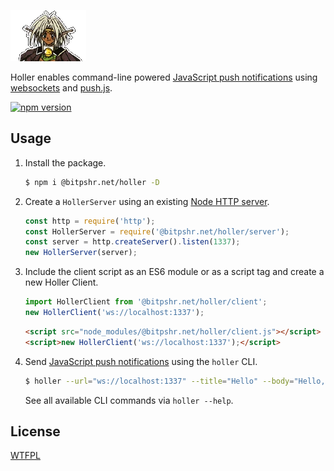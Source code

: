 ![Holler logo](logo.png?raw=true)

Holler enables command-line powered [JavaScript push notifications](https://developer.mozilla.org/en-US/docs/Web/API/notification) using [websockets](https://developer.mozilla.org/en-US/docs/Web/API/WebSockets_API) and [push.js](https://github.com/Nickersoft/push.js/).

[![npm version](https://badge.fury.io/js/%40bitpshr.net%2Fholler.svg)](https://badge.fury.io/js/%40bitpshr.net%2Fholler)

## Usage

1. Install the package.
	```sh
	$ npm i @bitpshr.net/holler -D
	```
2. Create a `HollerServer` using an existing [Node HTTP server](https://nodejs.org/api/http.html).
	```js
	const http = require('http');
	const HollerServer = require('@bitpshr.net/holler/server');
	const server = http.createServer().listen(1337);
	new HollerServer(server);
	```
3. Include the client script as an ES6 module or as a script tag and create a new Holler Client.
	```js
	import HollerClient from '@bitpshr.net/holler/client';
	new HollerClient('ws://localhost:1337');
	```

	```html
	<script src="node_modules/@bitpshr.net/holler/client.js"></script>
	<script>new HollerClient('ws://localhost:1337');</script>
	```
4. Send [JavaScript push notifications](https://developer.mozilla.org/en-US/docs/Web/API/notification) using the `holler` CLI.
	```sh
	$ holler --url="ws://localhost:1337" --title="Hello" --body="Hello, world"
	```
	See all available CLI commands via `holler --help`.

## License

[WTFPL](http://www.wtfpl.net/)
